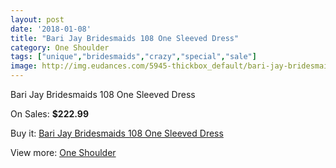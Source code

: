```yaml
---
layout: post
date: '2018-01-08'
title: "Bari Jay Bridesmaids 108 One Sleeved Dress"
category: One Shoulder
tags: ["unique","bridesmaids","crazy","special","sale"]
image: http://img.eudances.com/5945-thickbox_default/bari-jay-bridesmaids-108-one-sleeved-dress.jpg
---
```

Bari Jay Bridesmaids 108 One Sleeved Dress

On Sales: **$222.99**
<a href="https://www.eudances.com/en/one-shoulder/2102-bari-jay-bridesmaids-108-one-sleeved-dress.html"><amp-img layout="responsive" width="600" height="600" src="//img.eudances.com/5945-thickbox_default/bari-jay-bridesmaids-108-one-sleeved-dress.jpg" alt="Bari Jay Bridesmaids 108 One Sleeved Dress 0" /></a>
<a href="https://www.eudances.com/en/one-shoulder/2102-bari-jay-bridesmaids-108-one-sleeved-dress.html"><amp-img layout="responsive" width="600" height="600" src="//img.eudances.com/5946-thickbox_default/bari-jay-bridesmaids-108-one-sleeved-dress.jpg" alt="Bari Jay Bridesmaids 108 One Sleeved Dress 1" /></a>

Buy it: [Bari Jay Bridesmaids 108 One Sleeved Dress](https://www.eudances.com/en/one-shoulder/2102-bari-jay-bridesmaids-108-one-sleeved-dress.html "Bari Jay Bridesmaids 108 One Sleeved Dress")

View more: [One Shoulder](https://www.eudances.com/en/23-one-shoulder "One Shoulder")